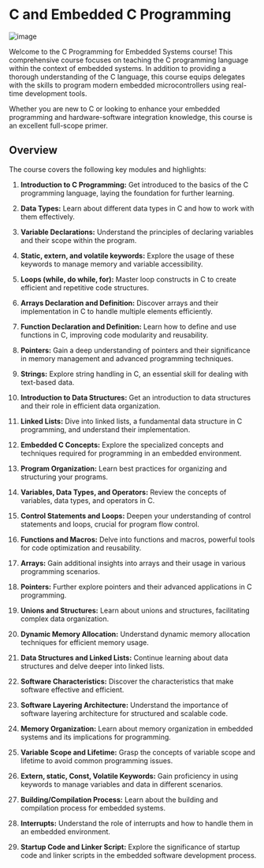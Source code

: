 # C and Embedded C Programming

![image](https://github.com/AbdelrhmanWalaa/NTI-Embedded_Systems_Program/assets/44446382/ffe05faa-1c6f-4bc1-a3db-4c46d8d2576f)

Welcome to the C Programming for Embedded Systems course! This comprehensive course focuses on teaching the C programming language within the context of embedded systems. In addition to providing a thorough understanding of the C language, this course equips delegates with the skills to program modern embedded microcontrollers using real-time development tools. 

Whether you are new to C or looking to enhance your embedded programming and hardware-software integration knowledge, this course is an excellent full-scope primer.

## Overview
The course covers the following key modules and highlights:

1. **Introduction to C Programming:** Get introduced to the basics of the C programming language, laying the foundation for further learning.

2. **Data Types:** Learn about different data types in C and how to work with them effectively.

3. **Variable Declarations:** Understand the principles of declaring variables and their scope within the program.

4. **Static, extern, and volatile keywords:** Explore the usage of these keywords to manage memory and variable accessibility.

5. **Loops (while, do while, for):** Master loop constructs in C to create efficient and repetitive code structures.

6. **Arrays Declaration and Definition:** Discover arrays and their implementation in C to handle multiple elements efficiently.

7. **Function Declaration and Definition:** Learn how to define and use functions in C, improving code modularity and reusability.

8. **Pointers:** Gain a deep understanding of pointers and their significance in memory management and advanced programming techniques.

9. **Strings:** Explore string handling in C, an essential skill for dealing with text-based data.

10. **Introduction to Data Structures:** Get an introduction to data structures and their role in efficient data organization.

11. **Linked Lists:** Dive into linked lists, a fundamental data structure in C programming, and understand their implementation.

12. **Embedded C Concepts:** Explore the specialized concepts and techniques required for programming in an embedded environment.

13. **Program Organization:** Learn best practices for organizing and structuring your programs.

14. **Variables, Data Types, and Operators:** Review the concepts of variables, data types, and operators in C.

15. **Control Statements and Loops:** Deepen your understanding of control statements and loops, crucial for program flow control.

16. **Functions and Macros:** Delve into functions and macros, powerful tools for code optimization and reusability.

17. **Arrays:** Gain additional insights into arrays and their usage in various programming scenarios.

18. **Pointers:** Further explore pointers and their advanced applications in C programming.

19. **Unions and Structures:** Learn about unions and structures, facilitating complex data organization.

20. **Dynamic Memory Allocation:** Understand dynamic memory allocation techniques for efficient memory usage.

21. **Data Structures and Linked Lists:** Continue learning about data structures and delve deeper into linked lists.

22. **Software Characteristics:** Discover the characteristics that make software effective and efficient.

23. **Software Layering Architecture:** Understand the importance of software layering architecture for structured and scalable code.

24. **Memory Organization:** Learn about memory organization in embedded systems and its implications for programming.

25. **Variable Scope and Lifetime:** Grasp the concepts of variable scope and lifetime to avoid common programming issues.

26. **Extern, static, Const, Volatile Keywords:** Gain proficiency in using keywords to manage variables and data in different scenarios.

27. **Building/Compilation Process:** Learn about the building and compilation process for embedded systems.

28. **Interrupts:** Understand the role of interrupts and how to handle them in an embedded environment.

29. **Startup Code and Linker Script:** Explore the significance of startup code and linker scripts in the embedded software development process.

